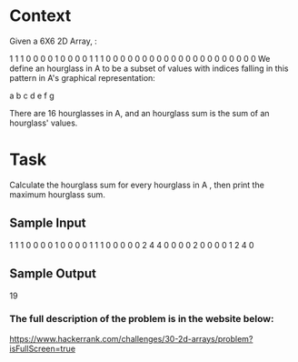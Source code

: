 # Context
Given a 6X6 2D Array, :

1 1 1 0 0 0
0 1 0 0 0 0
1 1 1 0 0 0
0 0 0 0 0 0
0 0 0 0 0 0
0 0 0 0 0 0
We define an hourglass in A to be a subset of values with indices falling in this pattern in A's graphical representation:

a b c
  d
e f g

There are 16 hourglasses in A, and an hourglass sum is the sum of an hourglass' values.

# Task
Calculate the hourglass sum for every hourglass in A , then print the maximum hourglass sum.

## Sample Input

1 1 1 0 0 0
0 1 0 0 0 0
1 1 1 0 0 0
0 0 2 4 4 0
0 0 0 2 0 0
0 0 1 2 4 0

## Sample Output

19

### The full description of the problem is in the website below:
https://www.hackerrank.com/challenges/30-2d-arrays/problem?isFullScreen=true
